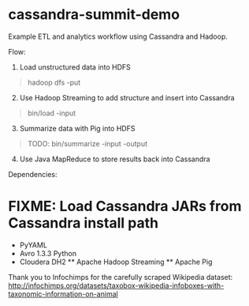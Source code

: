 cassandra-summit-demo
========

Example ETL and analytics workflow using Cassandra and Hadoop.

Flow:
1. Load unstructured data into HDFS
> hadoop dfs -put <local> <data>

2. Use Hadoop Streaming to add structure and insert into Cassandra
> bin/load -input <in>

3. Summarize data with Pig into HDFS
> TODO:
> bin/summarize -input <in> -output <out>

4. Use Java MapReduce to store results back into Cassandra

Dependencies:
# FIXME: Load Cassandra JARs from Cassandra install path
* PyYAML
* Avro 1.3.3 Python
* Cloudera DH2
** Apache Hadoop Streaming
** Apache Pig

Thank you to Infochimps for the carefully scraped Wikipedia dataset:
http://infochimps.org/datasets/taxobox-wikipedia-infoboxes-with-taxonomic-information-on-animal

